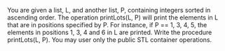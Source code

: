 You are given a list, L, and another list, P, containing integers sorted in ascending order. The operation printLots(L, P) will print the elements in L that are in positions specified by P. For instance, if P == 1, 3, 4, 5, the elements in positions 1, 3, 4 and 6 in L are printed. Write the procedure printLots(L, P). You may user only the public STL container operations. 